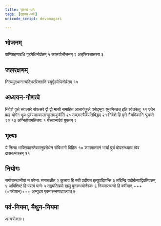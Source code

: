 ```yaml
---
title: गृहस्थ-धर्मः
tags: [गृहस्थ-धर्मः]
unicode_script: devanagari

---
```

## भोजनम्
पाणिग्रहणादधि गृहमेधिनोर्व्रतम् १ कालयोर्भोजनम् २ अतृप्तिश्चान्नस्य ३ 

## जलरक्षणम्
 नित्यमुदधानान्यद्भिररिक्तानि स्युर्गृहमेधिनोर्व्रतम् १५ 

## अध्ययन-गौणत्वे
निवेशे वृत्ते संवत्सरे संवत्सरे द्वौ द्वौ मासौ समाहित आचार्यकुले वसेद्भूयः श्रुतमिच्छन्न् इति श्वेतकेतुः १९ एतेन ह्यहं योगेन भूयः पूर्वस्मात्कालाच्छ्रुतमकुर्वीति २० तच्छास्त्रैर्विप्रतिषिद्धम् २१ निवेशे हि वृत्ते नैयमिकानि श्रूयन्ते २२ १३ अग्निहोत्रमतिथयः १ यच्चान्यदेवं युक्तम् २ 

## भृत्याः
ये नित्या भाक्तिकास्तेषामनुपरोधेन संविभागो विहितः १० काममात्मानं भार्यां पुत्रं वोपरुन्ध्यान्न त्वेव दासकर्मकरम् ११

## नियोगः
सगोत्रस्थानीयां न परेभ्यः समाचक्षीत २ कुलाय हि स्त्री प्रदीयत इत्युपदिशन्ति ३ तदिन्द्रि यदौर्बल्याद्विप्रतिपन्नम् ४ अविशिष्टं हि परत्वं पाणेः ५ तद्व्यतिक्रमे खलु पुनरुभयोर्नरकः ६ नियमारम्भणो हि वर्षीयान् +++(=गरीयान्)+++ अभ्युदय एवमारम्भणादपत्यात् ७ 

## पर्व-नियमा, मैथुन-नियमा
अन्यत्रोक्ताः।
